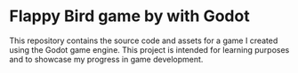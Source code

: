 # Flappy Bird game by with Godot

This repository contains the source code and assets for a game I created using the Godot game engine. This project is intended for learning purposes and to showcase my progress in game development.
